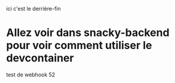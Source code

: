 ici c'est le derrière-fin

# Allez voir dans snacky-backend pour voir comment utiliser le devcontainer

test de webhook 52
